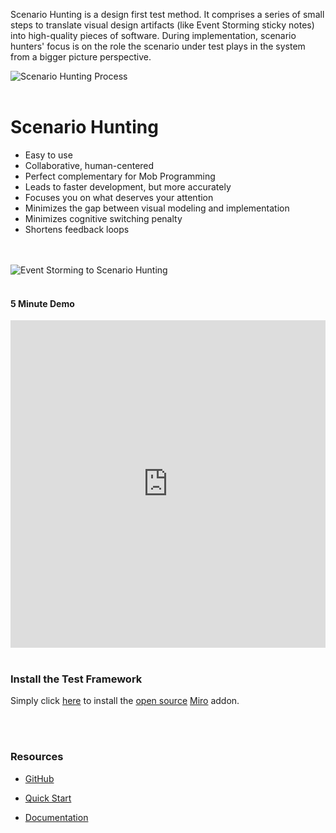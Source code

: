 Scenario Hunting is a design first test method. It comprises a series of small steps to translate visual design artifacts (like Event Storming sticky notes) into high-quality pieces of software. During implementation, scenario hunters' focus is on the role the scenario under test plays in the system from a bigger picture perspective.


<img src="https://cdn.jsdelivr.net/gh/ScenarioHunting/website/sh-process-view-sm.jpg" alt="Scenario Hunting Process"/>


<br/>  
<br/>  

# Scenario Hunting
<ul>
  <li> Easy to use </li>
  <li> Collaborative, human-centered </li>
  <li> Perfect complementary for Mob Programming </li>
  <li> Leads to faster development, but more accurately </li>
  <li> Focuses you on what deserves your attention </li>
  <li> Minimizes the gap between visual modeling and implementation </li>
  <li> Minimizes cognitive switching penalty </li>
<!--  <li> Let code scream the design</li>
  <li> Code smarter, not harder</li>
-->
  <li> Shortens feedback loops</li>

</ul>

<br/>  
<br/>  


<img src="https://cdn.jsdelivr.net/gh/ScenarioHunting/website/event-storming-to-scenario-hunting.jpg" alt="Event Storming to Scenario Hunting"/>

<br/>
<br/>

#### 5 Minute Demo

<iframe style="width:100%" height="524" src="https://www.youtube.com/embed/Ou_TkeMsfXs" title="YouTube video player" frameborder="0" allow="accelerometer; autoplay; clipboard-write; encrypted-media; gyroscope; picture-in-picture" allowfullscreen></iframe>


<br/>  
<br/>  

### Install the Test Framework
Simply click [here](https://miro.com/oauth/authorize/?response_type=code&client_id=3074457356753256770&redirect_uri=%2Fconfirm-app-install%2F) to install the [open source](https://github.com/ScenarioHunting/ScenarioHunting) [Miro](https://miro.com) addon.

<br/>  
<br/>  


### Resources
* [GitHub](https://github.com/ScenarioHunting/ScenarioHunting)

* [Quick Start](https://docs.scenariohunting.com/#/content/Quick-Start/Installation/article)

* [Documentation](https://docs.scenariohunting.com)
